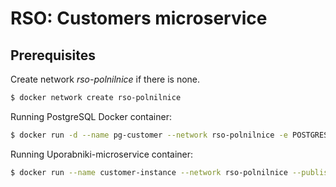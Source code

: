 # RSO: Customers microservice

## Prerequisites

Create network _rso-polnilnice_ if there is none.
```bash
$ docker network create rso-polnilnice
```

Running PostgreSQL Docker container:
```bash
$ docker run -d --name pg-customer --network rso-polnilnice -e POSTGRES_USER=dbuser -e POSTGRES_PASSWORD=postgres -e POSTGRES_DB=customer -p 5432:5432 postgres:13
```


Running Uporabniki-microservice container: 

```bash
$ docker run --name customer-instance --network rso-polnilnice --publish 8080:8080 customer:latest
```